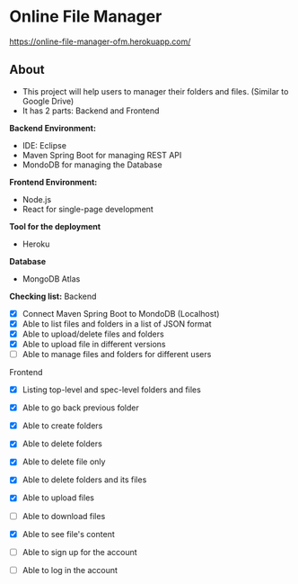 # Online File Manager
https://online-file-manager-ofm.herokuapp.com/

## About
- This project will help users to manager their folders and files. (Similar to Google Drive)
- It has 2 parts: Backend and Frontend

**Backend Environment:**
- IDE: Eclipse
- Maven Spring Boot for managing REST API
- MondoDB for managing the Database

**Frontend Environment:**
- Node.js
- React for single-page development

**Tool for the deployment**
- Heroku

**Database**
- MongoDB Atlas

**Checking list:**
Backend
- [x] Connect Maven Spring Boot to MondoDB (Localhost)
- [x] Able to list files and folders in a list of JSON format
- [x] Able to upload/delete files and folders
- [x] Able to upload file in different versions
- [ ] Able to manage files and folders for different users

Frontend
- [x] Listing top-level and spec-level folders and files
- [x] Able to go back previous folder
- [x] Able to create folders
- [x] Able to delete folders
- [x] Able to delete file only
- [x] Able to delete folders and its files
- [x] Able to upload files
- [ ] Able to download files
- [x] Able to see file's content
- [ ] Able to sign up for the account
- [ ] Able to log in the account


